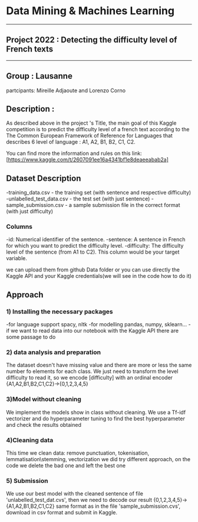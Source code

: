 
# Data Mining & Machines Learning
---
## Project 2022 : Detecting the difficulty level of French texts
---
## Group : Lausanne
partcipants: Mireille Adjaoute and Lorenzo Corno

## Description : 
As described above in the project 's Title, the main goal of this Kaggle competition is to predict the difficulty level of a french text according to the The Common European Framework of Reference for Languages that describes 6 level of language : A1, A2, B1, B2, C1, C2.

You can find more the information and rules on this link:[https://www.kaggle.com/t/2607091ee16a4341bf1e8deaeeabab2a]


## Dataset Description
-training_data.csv - the training set (with sentence and respective difficulty)
-unlabelled_test_data.csv - the test set (with just sentence)
-sample_submission.csv - a sample submission file in the correct format (with just difficulty)
### Columns
-id: Numerical identifier of the sentence.
-sentence: A sentence in French for which you want to predict the difficulty level.
-difficulty: The difficulty level of the sentence (from A1 to C2). This column would be your target variable.

we can upload them from github Data folder or you can use directly the Kaggle API and your Kaggle credentials(we will see in the code how to do it)

## Approach
### 1) Installing the necessary packages 
-for language support spacy, nltk 
-for modelling pandas, numpy, sklearn...
-if we want to read data into our notebook with the Kaggle API there are some passage to do
### 2) data analysis and preparation
The dataset doesn't have missing value and there are more or less the same number fo elements for each class. We just need to transform the level difficulty to read it, so we encode [difficulty] with an ordinal encoder
  {A1,A2,B1,B2,C1,C2}->{0,1,2,3,4,5}
### 3)Model without cleaning
We implement the models show in class without cleaning. We use a Tf-idf vectorizer and do hyperparameter tuning to find the best hyperparameter and check the results obtained
### 4)Cleaning data
This time we clean data: remove punctuation, tokenisation, lemmatisation\stemming, vectorization
we did try different approach, on the code we delete the bad one and left the best one 
### 5) Submission
We use our best model with the cleaned sentence of file 'unlabelled_test_dat.cvs', then we need to decode our result {0,1,2,3,4,5}->{A1,A2,B1,B2,C1,C2} same format as in the file 'sample_submission.cvs', download in csv format and submit in Kaggle.
